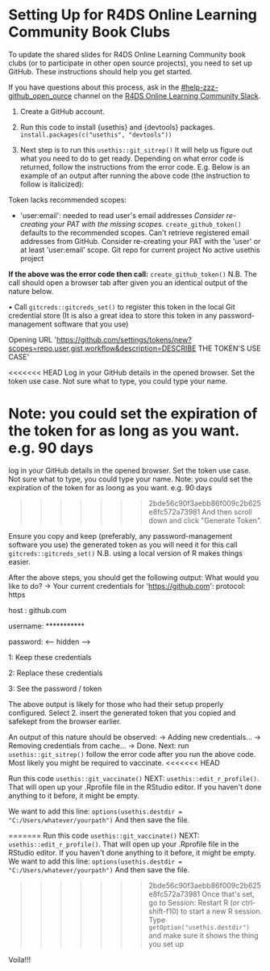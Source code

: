 # Setting Up for R4DS Online Learning Community Book Clubs

To update the shared slides for R4DS Online Learning Community book clubs (or to participate in other open source projects), you need to set up GitHub.
These instructions should help you get started.

If you have questions about this process, ask in the [#help-zzz-github_open_ource](https://rfordatascience.slack.com/archives/CA349P7EC) channel on the [R4DS Online Learning Community Slack](https://r4ds.io/join).

1.  Create a GitHub account.

2.  Run this code to install {usethis} and {devtools} packages.
`install.packages(c("usethis", "devtools"))`

3. Next step is to run this `usethis::git_sitrep()` 
It will help us figure out what you need to do to get ready. 
Depending on what error code is returned, follow the instructions from the error code. 
E.g.
Below is an example of an output after running the above code (the instruction to follow is italicized):


Token lacks recommended scopes:
- 'user:email': needed to read user's email addresses
  *Consider re-creating your PAT with the missing scopes.*
  `create_github_token()` defaults to the recommended scopes.
Can't retrieve registered email addresses from GitHub.
  Consider re-creating your PAT with the 'user' or at least 'user:email' scope.
Git repo for current project
No active usethis project

**If the above was the error code then call:**
`create_github_token()`
N.B. The call should open a browser tab after given you an identical output of the nature below.

• Call `gitcreds::gitcreds_set()` to register this token in the local Git credential store
  (It is also a great idea to store this token in any password-management software that you use)

 Opening URL 'https://github.com/settings/tokens/new?scopes=repo,user,gist,workflow&description=DESCRIBE THE TOKEN\'S USE CASE'

<<<<<<< HEAD
Log in your GitHub details in the opened browser.
Set the token use case.
Not sure what to type, you could type your name.

Note: you could set the expiration of the token for as long as you want. e.g. 90 days
=======
log in your GitHub details in the opened browser.
Set the token use case.
Not sure what to type, you could type your name.
Note: you could set the expiration of the token for as loong as you want. e.g. 90 days
>>>>>>> 2bde56c90f3aebb86f009c2b625e8fc572a73981
And then scroll down and click "Generate Token".

Ensure you copy and keep (preferably, any password-management software you use) the generated token as you will need it for this call
`gitcreds::gitcreds_set()` 
N.B. using a local version of R makes things easier.
 
After the above steps, you should get the following output:
What would you like to do?
-> Your current credentials for 'https://github.com':
  protocol: https
  
  host    : github.com
  
  username: ***********
  
  password: <-- hidden -->

1: Keep these credentials

2: Replace these credentials

3: See the password / token

The above output is likely for those who had their setup properly configured.
Select 2. insert the generated token that you copied and safekept from the browser earlier. 

An output of this nature should be observed:
-> Adding new credentials...
-> Removing credentials from cache...
-> Done.
Next: run `usethis::git_sitrep()`
follow the error code after you run the above code. Most likely you might be required to vaccinate. 
<<<<<<< HEAD

Run this code `usethis::git_vaccinate()`
NEXT: `usethis::edit_r_profile()`. That will open up your .Rprofile file in the RStudio editor. If you haven't done anything to it before, it might be empty.

We want to add this line:
`options(usethis.destdir = "C:/Users/whatever/yourpath")`
And then save the file.

=======
Run this code `usethis::git_vaccinate()`
NEXT: `usethis::edit_r_profile()`. That will open up your .Rprofile file in the RStudio editor. If you haven't done anything to it before, it might be empty.
We want to add this line:
`options(usethis.destdir = "C:/Users/whatever/yourpath")`
And then save the file.
>>>>>>> 2bde56c90f3aebb86f009c2b625e8fc572a73981
Once that's set, go to Session: Restart R (or ctrl-shift-f10) to start a new R session. 
Type `getOption("usethis.destdir")` and make sure it shows the thing you set up

Voila!!!
